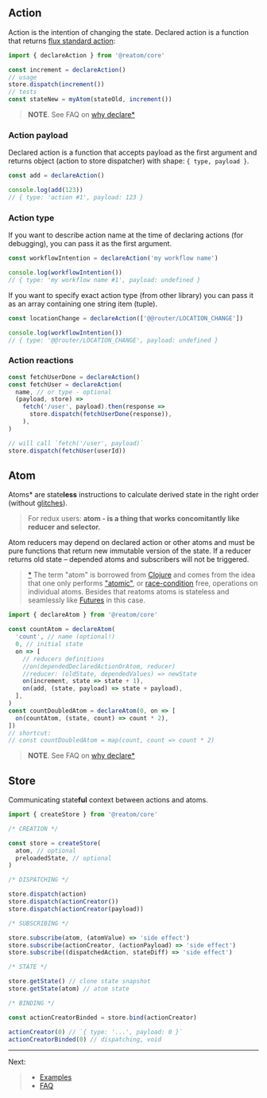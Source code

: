 ## Action

Action is the intention of changing the state. Declared action is a function that returns [flux standard action](https://github.com/redux-utilities/flux-standard-action):

```js
import { declareAction } from '@reatom/core'

const increment = declareAction()
// usage
store.dispatch(increment())
// tests
const stateNew = myAtom(stateOld, increment())
```

> **NOTE**. See FAQ on [why declare\*](/faq?id=why-declare)

### Action payload

Declared action is a function that accepts payload as the first argument and returns object (action to store dispatcher) with shape: `{ type, payload }`.

```js
const add = declareAction()

console.log(add(123))
// { type: 'action #1', payload: 123 }
```

### Action type

If you want to describe action name at the time of declaring actions (for debugging), you can pass it as the first argument.

```js
const workflowIntention = declareAction('my workflow name')

console.log(workflowIntention())
// { type: 'my workflow name #1', payload: undefined }
```

If you want to specify exact action type (from other library) you can pass it as an array containing one string item (tuple).

```js
const locationChange = declareAction(['@@router/LOCATION_CHANGE'])

console.log(workflowIntention())
// { type: '@@router/LOCATION_CHANGE', payload: undefined }
```

### Action reactions

```js
const fetchUserDone = declareAction()
const fetchUser = declareAction(
  name, // or type - optional
  (payload, store) =>
    fetch('/user', payload).then(response =>
      store.dispatch(fetchUserDone(response)),
    ),
)

// will call `fetch('/user', payload)`
store.dispatch(fetchUser(userId))
```

## Atom

Atoms\* are state**less** instructions to calculate derived state in the right order (without [glitches](https://stackoverflow.com/questions/25139257/terminology-what-is-a-glitch-in-functional-reactive-programming-rx)).

> For redux users: **atom - is a thing that works concomitantly like reducer and selector.**

Atom reducers may depend on declared action or other atoms and must be pure functions that return new immutable version of the state. If a reducer returns old state – depended atoms and subscribers will not be triggered.

> [\*](https://github.com/calmm-js/kefir.atom/blob/master/README.md#related-work) The term "atom" is borrowed from [Clojure](http://clojure.org/reference/atoms) and comes from the idea that one only performs ["atomic"](https://en.wikipedia.org/wiki/Read-modify-write), or [race-condition](https://en.wikipedia.org/wiki/Race_condition) free, operations on individual atoms. Besides that reatoms atoms is stateless and seamlessly like [Futures](https://en.wikipedia.org/wiki/Futures_and_promises) in this case.

```js
import { declareAtom } from '@reatom/core'

const countAtom = declareAtom(
  'count', // name (optional!)
  0, // initial state
  on => [
    // reducers definitions
    //on(dependedDeclaredActionOrAtom, reducer)
    //reducer: (oldState, dependedValues) => newState
    on(increment, state => state + 1),
    on(add, (state, payload) => state + payload),
  ],
)
const countDoubledAtom = declareAtom(0, on => [
  on(countAtom, (state, count) => count * 2),
])
// shortcut:
// const countDoubledAtom = map(count, count => count * 2)
```

> **NOTE**. See FAQ on [why declare\*](/faq?id=why-declare)

## Store

Communicating state**ful** context between actions and atoms.

```js
import { createStore } from '@reatom/core'

/* CREATION */

const store = createStore(
  atom, // optional
  preloadedState, // optional
)

/* DISPATCHING */

store.dispatch(action)
store.dispatch(actionCreator())
store.dispatch(actionCreator(payload))

/* SUBSCRIBING */

store.subscribe(atom, (atomValue) => 'side effect')
store.subscribe(actionCreator, (actionPayload) => 'side effect')
store.subscribe((dispatchedAction, stateDiff) => 'side effect')

/* STATE */

store.getState() // clone state snapshot
store.getState(atom) // atom state

/* BINDING */

const actionCreatorBinded = store.bind(actionCreator)

actionCreator(0) // `{ type: '...', payload: 0 }`
actionCreatorBinded(0) // dispatching, void
```

---

Next:

> - <a href="https://reatom.js.org/#/examples">Examples</a>
> - <a href="https://reatom.js.org/#/faq">FAQ</a>
